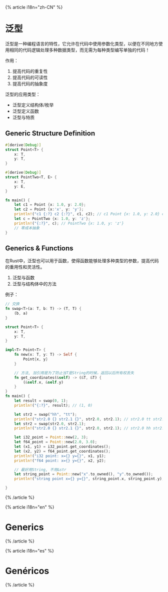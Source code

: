 {% article i18n="zh-CN" %}

# 泛型

泛型是一种编程语言的特性，它允许在代码中使用参数化类型，以便在不同地方使用相同的代码逻辑处理多种数据类型，而无需为每种类型编写单独的代码！

作用：

1. 提高代码的重复性
2. 提高代码的可读性
3. 提高代码的抽象度

泛型的应用类型：

- 泛型定义结构体/枚举
- 泛型定义函数
- 泛型与特质

## Generic Structure Definition

```rust {% lineNum=true %}
#[derive(Debug)]
struct Point<T> {
    x: T,
    y: T,
}

#[derive(Debug)]
struct PointTwo<T, E> {
    x: T,
    y: E,
}

fn main() {
    let c1 = Point {x: 1.0, y: 2.0};
    let c2 = Point {x:'x', y: 'y'};
    println!("c1 {:?} c2 {:?}", c1, c2); // c1 Point {x: 1.0, y: 2.0} c2 Point {x: 'x', y: 'y'}
    let c = PointTwo {x: 1.0, y: 'z'};
    println!("{:?}", c); // PointTwo {x: 1.0, y: 'z'}
    // 零成本抽象
}
```

## Generics & Functions

在Rust中，泛型也可以用于函数，使得函数能够处理多种类型的参数，提高代码的重用性和灵活性。

1. 泛型与函数
2. 泛型与结构体中的方法

例子：
```rust {% lineNum=true %}
// 交换
fn swap<T>(a: T, b: T) -> (T, T) {
    (b, a)
}

struct Point<T> {
    x: T,
    y: T,
}

impl<T> Point<T> {
    fn new(x: T, y: T) -> Self {
        Point{x, y}
    }

    // 方法, 加引用是为了防止当T是String的时候，返回以后所有权丢失
    fn get_coordinates(&self) -> (&T, &T) {
        (&self.x, &self.y)
    }
}
fn main() {
    let result = swap(0, 1);
    println!("{:?}", result); // (1, 0)

    let str2 = swap("hh", "tt");
    println!("str2.0 {} str2.1 {}", str2.0, str2.1); // str2.0 tt str2.1 hh
    let str2 = swap(str2.0, str2.1);
    println!("str2.0 {} str2.1 {}", str2.0, str2.1); // str2.0 hh str2.1 tt

    let i32_point = Point::new(2, 3);
    let f64_point = Point::new(2.0, 3.0);
    let (x1, y1) = i32_point.get_coordinates();
    let (x2, y2) = f64_point.get_coordinates();
    println!("i32 point: x={} y={}", x1, y1);
    println!("f64 point: x={} y={}", x2, y2);

    // 最好用String, 不用&str
    let string_point = Point::new("x".to_owned(), "y".to_owned());
    println!("string point x={} y={}", string_point.x, string_point.y);

}
```

{% /article %}

{% article i18n="en" %}

# Generics

{% /article %}

{% article i18n="es" %}

# Genéricos

{% /article %}